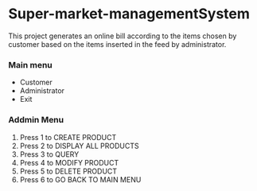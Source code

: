 # Super-market-managementSystem
This project generates an online bill according to the items chosen by customer based on the items inserted in the feed by administrator.
<h3>Main menu</h3>
<ul>
  <li>Customer</li>
  <li>Administrator</li>
  <li>Exit</li>
 </ul>
 <h3>Addmin Menu</h3>
 <ol>
 <li>Press 1 to CREATE PRODUCT</li>
<li>Press 2 to DISPLAY ALL PRODUCTS</li>
<li>Press 3 to QUERY</li>
<li>Press 4 to MODIFY PRODUCT</li>
<li>Press 5 to DELETE PRODUCT</li>
<li>Press 6 to GO BACK TO MAIN MENU</li>
  <ol>
